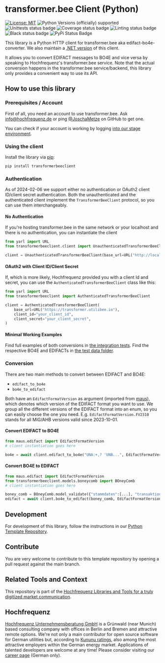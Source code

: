 # transformer.bee Client (Python)

[![License: MIT](https://img.shields.io/badge/License-MIT-yellow.svg)](https://opensource.org/licenses/MIT)
![Python Versions (officially) supported](https://img.shields.io/pypi/pyversions/transformerbeeclient.svg)
![Unittests status badge](https://github.com/Hochfrequenz/TransformerBeeClient.py/workflows/Unittests/badge.svg)
![Coverage status badge](https://github.com/Hochfrequenz/TransformerBeeClient.py/workflows/Coverage/badge.svg)
![Linting status badge](https://github.com/Hochfrequenz/TransformerBeeClient.py/workflows/Linting/badge.svg)
![Black status badge](https://github.com/Hochfrequenz/TransformerBeeClient.py/workflows/Formatting/badge.svg)
![PyPi Status Badge](https://img.shields.io/pypi/v/transformerbeeclient)

This library is a Python HTTP client for transformer.bee aka edifact-bo4e-converter.
We also maintain a [.NET version](https://github.com/Hochfrequenz/TransformerBeeClient.NET) of this client.

It allows you to convert EDIFACT messages to BO4E and vice versa by speaking to Hochfrequenz's transformer.bee service.
Note that the actual conversion happens in the transformer.bee service/backend, this library only provides a convenient way to use its API.

## How to use this library

### Prerequisites / Account

First of all, you need an account to use transformer.bee.
Ask info@hochfrequenz.de or ping [@JoschaMetze](https://github.com/joschametze) on GitHub to get one.

You can check if your account is working by logging [into our stage environment](https://transformerstage.utilibee.io/app/).

### Using the client
Install the library via [pip](https://pypi.org/project/transformerbeeclient/):
```bash
pip install transformerbeeclient
```

### Authentication
As of 2024-02-06 we support either no authentication or OAuth2 client ID/client secret authentication.
Both the unauthenticated and the authenticated client implement the `TransformerBeeClient` protocol, so you can use them interchangeably.

#### No Authentication
If you're hosting transformer.bee in the same network or your localhost and there is no authentication, you can instantiate the client
```python
from yarl import URL
from transformerbeeclient.client import UnauthenticatedTransformerBeeClient

client = UnauthenticatedTransformerBeeClient(base_url=URL("http://localhost:5021"))
```

#### OAuth2 with Client ID/Client Secret
If, which is more likely, Hochfrequenz provided you with a client Id and secret, you can use the `AuthenticatedTransformerBeeClient` class like this:
```python
from yarl import URL
from transformerbeeclient import AuthenticatedTransformerBeeClient

client = AuthenticatedTransformerBeeClient(
    base_url=URL("https://transformer.utilibee.io"),
    client_id="your_client_id",
    client_secret="your_client_secret",
)
```

#### Minimal Working Examples
Find full examples of both conversions in [the integration tests](integrationtests/test_conversion.py).
Find the respective BO4E and EDIFACTs in [the test data folder](integrationtests/TestEdifact).

### Conversion
There are two main methods to convert between EDIFACT and BO4E:
- `edifact_to_bo4e`
- `bo4e_to_edifact`

Both have an `EdifactFormatVersion` as argument (imported from [maus](https://github.com/Hochfrequenz/mig_ahb_utility_stack)), which denotes which version of the EDIFACT format you want to use.
We group all the different versions of the EDIFACT format into an enum, so you can easily choose the one you need.
E.g. `EdifactFormatVersion.FV2310` stands for all MIG/AHB versions valid since 2023-10-01.


#### Convert EDIFACT to BO4E
```python
from maus.edifact import EdifactFormatVersion
# client instantiation goes here

bo4e = await client.edifact_to_bo4e("UNA:+,? 'UNB...", EdifactFormatVersion.FV2310)
```

#### Convert BO4E to EDIFACT
```python
from maus.edifact import EdifactFormatVersion
from transformerbeeclient.models.boneycomb import BOneyComb
# client instantiation goes here

boney_comb = BOneyComb.model_validate({"stammdaten":[...], "transaktionsdaten":{...}})
edifact = await client.bo4e_to_edifact(boney_comb, EdifactFormatVersion.FV2310)
```

## Development
For development of this library, follow the instructions in our [Python Template Repository](https://github.com/Hochfrequenz/python_template_repository).

## Contribute
You are very welcome to contribute to this template repository by opening a pull request against the main branch.

## Related Tools and Context
This repository is part of the [Hochfrequenz Libraries and Tools for a truly digitized market communication](https://github.com/Hochfrequenz/digital_market_communication/).

## Hochfrequenz
[Hochfrequenz Unternehmensberatung GmbH](https://www.hochfrequenz.de) is a Grünwald (near Munich) based consulting company with offices in Berlin and Bremen and attractive remote options.
We're not only a main contributor for open source software for German utilities but, according to [Kununu ratings](https://www.kununu.com/de/hochfrequenz-unternehmensberatung1), also among the most attractive employers within the German energy market. Applications of talented developers are welcome at any time!
Please consider visiting our [career page](https://www.hochfrequenz.de/index.php/karriere/aktuelle-stellenausschreibungen/full-stack-entwickler) (German only).
